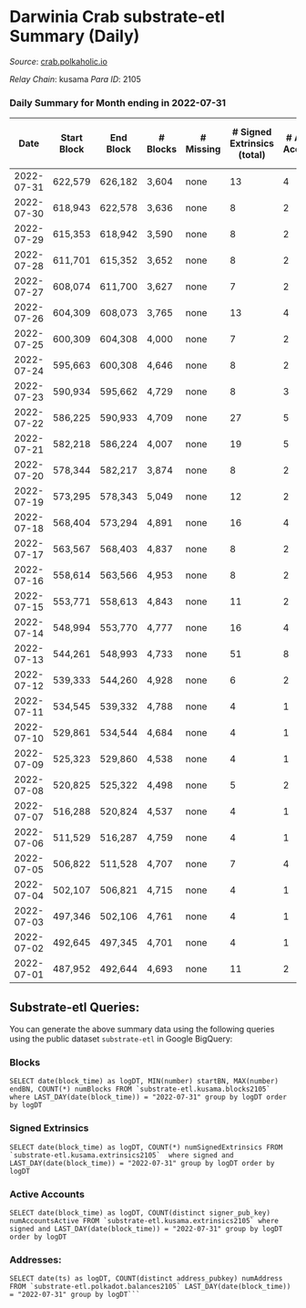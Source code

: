 # Darwinia Crab substrate-etl Summary (Daily)

_Source_: [crab.polkaholic.io](https://crab.polkaholic.io)

*Relay Chain*: kusama
*Para ID*: 2105



### Daily Summary for Month ending in 2022-07-31


| Date | Start Block | End Block | # Blocks | # Missing | # Signed Extrinsics (total) | # Active Accounts | # Addresses with Balances | # Events | # Transfers | # XCM Transfers In | # XCM Transfers Out |
| ---- | ----------- | --------- | -------- | --------- | --------------------------- | ----------------- | ------------------------- | -------- | ----------- | ------------------ | ------------------- |
| 2022-07-31 | 622,579 | 626,182 | 3,604 | none  | 13 | 4 | 38 | 7,592 | 334 ($1.30) |   | 1 ($1.00) |
| 2022-07-30 | 618,943 | 622,578 | 3,636 | none  | 8 | 2 | 37 | 7,562 | 264 ($0.23) |   |   |
| 2022-07-29 | 615,353 | 618,942 | 3,590 | none  | 8 | 2 | 37 | 7,470 | 264 ($0.23) |   |   |
| 2022-07-28 | 611,701 | 615,352 | 3,652 | none  | 8 | 2 | 37 | 7,594 | 264 ($0.23) |   |   |
| 2022-07-27 | 608,074 | 611,700 | 3,627 | none  | 7 | 2 | 37 | 7,475 | 198 ($0.17) |   |   |
| 2022-07-26 | 604,309 | 608,073 | 3,765 | none  | 13 | 4 | 37 | 7,974 | 392 ($1.31) |   | 1 ($0.99) |
| 2022-07-25 | 600,309 | 604,308 | 4,000 | none  | 7 | 2 | 37 | 8,221 | 198 ($0.17) |   |   |
| 2022-07-24 | 595,663 | 600,308 | 4,646 | none  | 8 | 2 | 37 | 9,583 | 264 ($0.23) |   |   |
| 2022-07-23 | 590,934 | 595,662 | 4,729 | none  | 8 | 3 | 37 | 9,745 | 259 ($0.21) |   | 1 ($0.031) |
| 2022-07-22 | 586,225 | 590,933 | 4,709 | none  | 27 | 5 | 37 | 10,076 | 544 ($1.13) | 1 ($0.11) | 2 ($0.32) |
| 2022-07-21 | 582,218 | 586,224 | 4,007 | none  | 19 | 5 | 35 | 8,649 | 559 ($5.75) |   |   |
| 2022-07-20 | 578,344 | 582,217 | 3,874 | none  | 8 | 2 | 34 | 8,038 | 264 ($0.26) |   |   |
| 2022-07-19 | 573,295 | 578,343 | 5,049 | none  | 12 | 2 | 34 | 10,476 | 333 ($0.41) |   |   |
| 2022-07-18 | 568,404 | 573,294 | 4,891 | none  | 16 | 4 | 33 | 10,317 | 470 ($0.51) |   | 4 ($0.087) |
| 2022-07-17 | 563,567 | 568,403 | 4,837 | none  | 8 | 2 | 32 | 9,964 | 264 ($0.26) |   |   |
| 2022-07-16 | 558,614 | 563,566 | 4,953 | none  | 8 | 2 | 32 | 10,197 | 264 ($0.27) |   |   |
| 2022-07-15 | 553,771 | 558,613 | 4,843 | none  | 11 | 2 | 32 | 10,057 | 331 ($0.35) |   |   |
| 2022-07-14 | 548,994 | 553,770 | 4,777 | none  | 16 | 4 | 32 | 9,978 | 362 ($0.89) |   |   |
| 2022-07-13 | 544,261 | 548,993 | 4,733 | none  | 51 | 8 | 31 | 10,821 | 1,148 ($18.95) |   | 1 ($0.10) |
| 2022-07-12 | 539,333 | 544,260 | 4,928 | none  | 6 | 2 | 28 | 9,882 |   |   |   |
| 2022-07-11 | 534,545 | 539,332 | 4,788 | none  | 4 | 1 | 28 | 9,591 |   |   |   |
| 2022-07-10 | 529,861 | 534,544 | 4,684 | none  | 4 | 1 | 28 | 9,382 |   |   |   |
| 2022-07-09 | 525,323 | 529,860 | 4,538 | none  | 4 | 1 | 28 | 9,091 |   |   |   |
| 2022-07-08 | 520,825 | 525,322 | 4,498 | none  | 5 | 2 | 28 | 9,073 | 60 ($0.0007) |   |   |
| 2022-07-07 | 516,288 | 520,824 | 4,537 | none  | 4 | 1 | 28 | 9,089 |   |   |   |
| 2022-07-06 | 511,529 | 516,287 | 4,759 | none  | 4 | 1 | 28 | 9,532 |   |   |   |
| 2022-07-05 | 506,822 | 511,528 | 4,707 | none  | 7 | 4 | 28 | 9,625 | 183 ($0.052) |   |   |
| 2022-07-04 | 502,107 | 506,821 | 4,715 | none  | 4 | 1 | 26 | 9,445 |   |   |   |
| 2022-07-03 | 497,346 | 502,106 | 4,761 | none  | 4 | 1 | 26 | 9,536 |   |   |   |
| 2022-07-02 | 492,645 | 497,345 | 4,701 | none  | 4 | 1 | 26 | 9,417 |   |   |   |
| 2022-07-01 | 487,952 | 492,644 | 4,693 | none  | 11 | 2 | 26 | 9,707 | 258 ($0.0068) |   | 7 ($0.15) |

## Substrate-etl Queries:
You can generate the above summary data using the following queries using the public dataset `substrate-etl` in Google BigQuery:


### Blocks
```
SELECT date(block_time) as logDT, MIN(number) startBN, MAX(number) endBN, COUNT(*) numBlocks FROM `substrate-etl.kusama.blocks2105`  where LAST_DAY(date(block_time)) = "2022-07-31" group by logDT order by logDT
```


### Signed Extrinsics
```
SELECT date(block_time) as logDT, COUNT(*) numSignedExtrinsics FROM `substrate-etl.kusama.extrinsics2105`  where signed and LAST_DAY(date(block_time)) = "2022-07-31" group by logDT order by logDT
```


### Active Accounts
```
SELECT date(block_time) as logDT, COUNT(distinct signer_pub_key) numAccountsActive FROM `substrate-etl.kusama.extrinsics2105` where signed and LAST_DAY(date(block_time)) = "2022-07-31" group by logDT order by logDT
```


### Addresses:
```
SELECT date(ts) as logDT, COUNT(distinct address_pubkey) numAddress FROM `substrate-etl.polkadot.balances2105` LAST_DAY(date(block_time)) = "2022-07-31" group by logDT```

